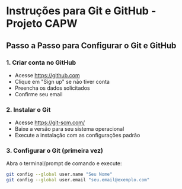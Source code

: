 # Instruções para Git e GitHub - Projeto CAPW

## Passo a Passo para Configurar o Git e GitHub

### 1. Criar conta no GitHub
- Acesse https://github.com
- Clique em "Sign up" se não tiver conta
- Preencha os dados solicitados
- Confirme seu email

### 2. Instalar o Git
- Acesse https://git-scm.com/
- Baixe a versão para seu sistema operacional
- Execute a instalação com as configurações padrão

### 3. Configurar o Git (primeira vez)
Abra o terminal/prompt de comando e execute:
```bash
git config --global user.name "Seu Nome"
git config --global user.email "seu.email@exemplo.com"
```

